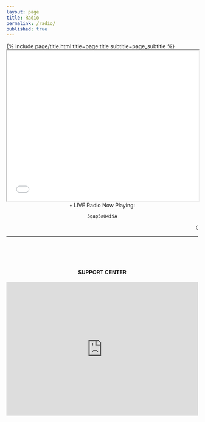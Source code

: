 ```yaml
---
layout: page
title: Radio
permalink: /radio/
published: true
---
```


<div class="page" markdown="1">
{% include page/title.html title=page.title subtitle=page_subtitle %}

<iframe src="colorchanging.html" width="100%" height="396px"></iframe>

<center>• LIVE Radio Now Playing:

```5qap5aO4i9A```

<marquee>ChilledCow : LoFi Compilation 2021</marquee>
<div data-video="5qap5aO4i9A"
         data-autoplay="1"
         data-loop="0"
         id="youtube-audio">
</div>
<script src="https://www.youtube.com/iframe_api"></script>
<script src="https://cdn.rawgit.com/labnol/files/master/yt.js"></script>
<hr>
<br />
<br />
<br />
<h4>SUPPORT CENTER</h4>
<iframe src="https://discord.com/widget?id=774638414976909333&theme=dark" width="100%" height="350" allowtransparency="true" frameborder="0" sandbox="allow-popups allow-popups-to-escape-sandbox allow-same-origin allow-scripts"></iframe>
</center>
